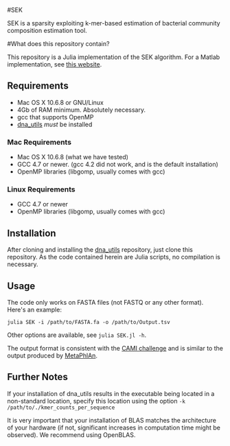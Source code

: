 #SEK

SEK is a sparsity exploiting k-mer-based estimation of bacterial community composition estimation tool.

#What does this repository contain?

This repository is a Julia implementation of the SEK algorithm. For a Matlab implementation, see [this website](http://www.kth.se/en/ees/omskolan/organisation/avdelningar/commth/research/software).


## Requirements ##
+ Mac OS X 10.6.8 or GNU/Linux
+ 4Gb of RAM minimum. Absolutely necessary.
+ gcc that supports OpenMP
+ [dna\_utils](http://github.com/EESI/dna-utils/) *must* be installed

### Mac Requirements ###
+ Mac OS X 10.6.8 (what we have tested)
+ GCC 4.7 or newer. (gcc 4.2 did not work, and is the default installation)
+ OpenMP libraries (libgomp, usually comes with gcc)

### Linux Requirements ###
+ GCC 4.7 or newer
+ OpenMP libraries (libgomp, usually comes with gcc)

## Installation ##
After cloning and installing the [dna\_utils](http://github.com/EESI/dna-utils/) repository, just clone this repository. As the code contained herein are Julia scripts, no compilation is necessary.


## Usage ##
The code only works on FASTA files (not FASTQ or any other format).
Here's an example:
```
julia SEK -i /path/to/FASTA.fa -o /path/to/Output.tsv
```

Other options are available, see `julia SEK.jl -h`.

The output format is consistent with the [CAMI challenge](http://www.cami-challenge.org/) and is similar to the output produced by [MetaPhlAn](http://huttenhower.sph.harvard.edu/metaphlan).

## Further Notes ##
If your installation of dna_utils results in the executable being located in a non-standard location, specify this location using the option ` -k /path/to/./kmer_counts_per_sequence `

It is very important that your installation of BLAS matches the architecture of your hardware (if not, significant increases in computation time might be observed). We recommend using OpenBLAS.